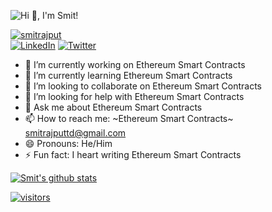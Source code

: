 ![Hi 👋, I'm Smit!](https://github.com/smitrajput/smitrajput/raw/master/_intro_.gif)

<p><a href="https://smitrajput.com/" target="_blank"><img alt="smitrajput" src="https://img.shields.io/badge/personal-website-black" /> </a><br/><a href="https://www.linkedin.com/in/smit-rajput-417517139/" target="_blank"><img alt="LinkedIn" src="https://img.shields.io/badge/linkedin-%230077B5.svg?&style=for-the-badge&logo=linkedin&logoColor=white" /></a> <a href="https://twitter.com/smit_helps" target="_blank"><img alt="Twitter" src="https://img.shields.io/badge/twitter-%231DA1F2.svg?&style=for-the-badge&logo=twitter&logoColor=white" /></a> 
</p>

- 🔭 I’m currently working on Ethereum Smart Contracts
- 🌱 I’m currently learning Ethereum Smart Contracts
- 👯 I’m looking to collaborate on Ethereum Smart Contracts
- 🤔 I’m looking for help with Ethereum Smart Contracts
- 💬 Ask me about Ethereum Smart Contracts
- 📫 How to reach me: ~Ethereum Smart Contracts~ smitrajputtd@gmail.com
- 😄 Pronouns: He/Him
- ⚡ Fun fact: I heart writing Ethereum Smart Contracts

[![Smit's github stats](https://github-readme-stats.vercel.app/api?username=smitrajput&count_private=true&show_icons=true&theme=dark)](https://github.com/anuraghazra/github-readme-stats)

[![visitors](http://hits.dwyl.com/smitrajput/https://githubcom/smitrajput/smitrajput.svg)](http://hits.dwyl.com/smitrajput/https://githubcom/smitrajput/smitrajput)
